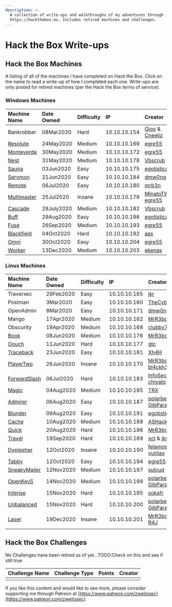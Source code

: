 ```yaml
---
description: >-
  A collection of write-ups and walkthroughs of my adventures through
  https://hackthebox.eu. Includes retired machines and challenges.
---
```


# Hack the Box Write-ups

## Hack the Box Machines

A listing of all of the machines I have completed on Hack the Box. Click on the name to read a write-up of how I completed each one.  Write-ups are only posted for retired machines \(per the Hack the Box terms of service\). 

### Windows Machines

| Machine Name | Date Owned | Difficulty | IP | Creator |
| :--- | :--- | :--- | :--- | :--- |
| Bankrobber | 08Mar2020 | Hard | 10.10.10.154 | [Gioo](https://www.hackthebox.eu/home/users/profile/623) & [Cneeliz](https://www.hackthebox.eu/home/users/profile/3244) |
| [Resolute](windows-machines/medium/resolute-write-up.md) | 24May2020 | Medium | 10.10.10.169 | [egre55](https://www.hackthebox.eu/home/users/profile/1190) |
| [Monteverde](windows-machines/medium/monteverde-write-up.md) | 30May2020 | Medium | 10.10.10.172 | [egre55](https://www.hackthebox.eu/home/users/profile/1190) |
| [Nest](windows-machines/medium/nest-write-up.md) | 31May2020 | Medium | 10.10.10.178 | [Vbscrub](https://www.hackthebox.eu/home/users/profile/158833) |
| [Sauna](windows-machines/easy/sauna-write-up.md) | 03Jun2020 | Easy | 10.10.10.175 | [egotisticalSW](https://www.hackthebox.eu/home/users/profile/94858) |
| [Servmon](windows-machines/easy/servmon-write-up.md) | 21Jun2020 | Easy | 10.10.10.184 | [dmw0ng](https://www.hackthebox.eu/home/users/profile/82600) |
| [Remote](windows-machines/easy/remote-write-up.md) | 06Jul2020 | Easy | 10.10.10.180 | [mrb3n](https://www.hackthebox.eu/home/users/profile/2984) |
| [Multimaster](windows-machines/insane/multimaster.md) | 25Jul2020 | Insane | 10.10.10.179 | [MinatoTW](https://www.hackthebox.eu/home/users/profile/8308) & [egre55](https://www.hackthebox.eu/home/users/profile/1190) |
| [Cascade](windows-machines/medium/cascade-write-up.md) | 28July2020 | Medium | 10.10.10.182 | [Vbscrub](https://www.hackthebox.eu/home/users/profile/158833) |
| [Buff](windows-machines/easy/buff-write-up.md) | 29Aug2020 | Easy | 10.10.10.198 | [egotisticalSW](https://www.hackthebox.eu/home/users/profile/94858) |
| [Fuse](windows-machines/medium/fuse-write-up.md) | 26Sep2020 | Medium | 10.10.10.193 | [egre55](https://www.hackthebox.eu/home/users/profile/1190) |
| [Blackfield](windows-machines/hard/blackfield-write-up.md) | 04Oct2020 | Hard | 10.10.10.192 | [aas](https://www.hackthebox.eu/home/users/profile/6259) |
| [Omni](windows-machines/easy/omni.md) | 30Oct2020 | Easy | 10.10.10.204 | [egre55](https://www.hackthebox.eu/home/users/profile/1190) |
| [Worker](windows-machines/medium/worker.md) | 13Dec2020 | Medium | 10.10.10.203 | [ekenas](https://app.hackthebox.eu/users/222808) |

### Linux Machines

| Machine Name | Date Owned | Difficulty | IP | Creator |
| :--- | :--- | :--- | :--- | :--- |
| Traverxec | 29Feb2020 | Easy | 10.10.10.165 | [jkr](https://www.hackthebox.eu/home/users/profile/77141) |
| Postman | 3Mar2020 | Easy | 10.10.10.160 | [TheCyberGeek](https://www.hackthebox.eu/home/users/profile/114053) |
| OpenAdmin | 8Mar2020 | Easy | 10.10.10.171 | [dmw0ng](https://www.hackthebox.eu/home/users/profile/82600) |
| Mango | 17Apr2020 | Medium | 10.10.10.162 | [MrR3boot](https://www.hackthebox.eu/home/users/profile/13531) |
| Obscurity | 19Apr2020 | Medium | 10.10.10.168 | [clubby789](https://www.hackthebox.eu/home/users/profile/83743) |
| [Book](linux-machines/medium/book-write-up.md) | 08Jun2020 | Medium | 10.10.10.176 | [MrR3boot](https://www.hackthebox.eu/home/users/profile/13531) |
| [Oouch](linux-machines/hard/oouch-write-up.md) | 11Jun2020 | Hard | 10.10.10.177 | [qtc](https://www.hackthebox.eu/home/users/profile/103578) |
| [Traceback](linux-machines/easy/traceback-write-up.md) | 23Jun2020 | Easy | 10.10.10.181 | [Xh4H](https://www.hackthebox.eu/home/users/profile/21439) |
| [PlayerTwo](linux-machines/insane/playertwo-write-up.md) | 26Jun2020 | Insane | 10.10.10.170 | [MrR3boot](https://www.hackthebox.eu/home/users/profile/13531) & [bl4ckh34rt](https://www.hackthebox.eu/home/users/profile/64903) |
| [ForwardSlash](linux-machines/hard/forwardslash-write-up.md) | 06Jul2020 | Hard | 10.10.10.183 | [InfoSecJack](https://www.hackthebox.eu/home/users/profile/52045) & [chivato](https://www.hackthebox.eu/home/users/profile/44614) |
| [Magic](linux-machines/medium/magic-write-up.md) | 04Aug2020 | Medium | 10.10.10.185 | [TRX](https://www.hackthebox.eu/home/users/profile/31190) |
| [Admirer](linux-machines/easy/admirer-write-up.md) | 06Aug2020 | Easy | 10.10.10.187 | [polarbearer](https://www.hackthebox.eu/home/users/profile/159204) & [GibParadox](https://www.hackthebox.eu/home/users/profile/125033) |
| [Blunder](linux-machines/easy/blunder-write-up.md) | 09Aug2020 | Easy | 10.10.10.191 | [egotisticalSW](https://www.hackthebox.eu/home/users/profile/94858) |
| [Cache](linux-machines/medium/cache-write-up.md) | 10Aug2020 | Medium | 10.10.10.188 | [ASHacker](https://www.hackthebox.eu/home/users/profile/23227) |
| [Quick](linux-machines/hard/quick-write-up.md) | 20Aug2020 | Hard | 10.10.10.186 | [MrR3boot](https://www.hackthebox.eu/home/users/profile/13531) |
| [Travel](linux-machines/hard/travel-write-up.md) | 19Sep2020 | Hard | 10.10.10.189 | [xct](https://www.hackthebox.eu/home/users/profile/13569) & [jkr](https://www.hackthebox.eu/home/users/profile/77141) |
| [Dyplesher](linux-machines/insane/dyplesher-write-up.md) | 12Oct2020 | Insane | 10.10.10.190 | [felamos](https://app.hackthebox.eu/users/27390) & [yuntao](https://app.hackthebox.eu/users/12438) |
| [Tabby](linux-machines/easy/tabby-write-up.md) | 12Oct2020 | Easy | 10.10.10.194 | [egre55](https://app.hackthebox.eu/users/1190) |
| [SneakyMailer](linux-machines/medium/sneakymailer-writeup.md) | 12Nov2020 | Medium | 10.10.10.197 | [sulcud](https://app.hackthebox.eu/users/106709) |
| [OpenKeyS](linux-machines/medium/openkeys.md) | 14Nov2020 | Medium | 10.10.10.199 | [polarbearer](https://www.hackthebox.eu/home/users/profile/159204) & [GibParadox](https://www.hackthebox.eu/home/users/profile/125033) |
| [Intense](linux-machines/hard/intense-write-up.md) | 15Nov2020 | Hard | 10.10.10.195 | [sokafr](https://app.hackthebox.eu/users/19014) |
| [Unbalanced](linux-machines/hard/unbalanced.md) | 15Nov2020 | Hard | 10.10.10.200 | [polarbearer](https://www.hackthebox.eu/home/users/profile/159204) & [GibParadox](https://www.hackthebox.eu/home/users/profile/125033) |
| [Laser](linux-machines/insane/laser.md) | 19Dec2020 | Insane | 10.10.10.201 | [MrR3boot](https://www.hackthebox.eu/home/users/profile/13531) & [R4J](https://app.hackthebox.eu/users/13243) |
|  |  |  |  |  |

## Hack the Box Challenges

No Challenges have been retired as of yet...TODO:Check on this and see if still true

| Challenge Name | Challenge Type | Points | Creator |
| :--- | :--- | :--- | :--- |
|  |  |  |  |

If you like this content and would like to see more, please consider supporting me through Patreon at [https://www.patreon.com/zweilosec](https://www.patreon.com/zweilosec).

